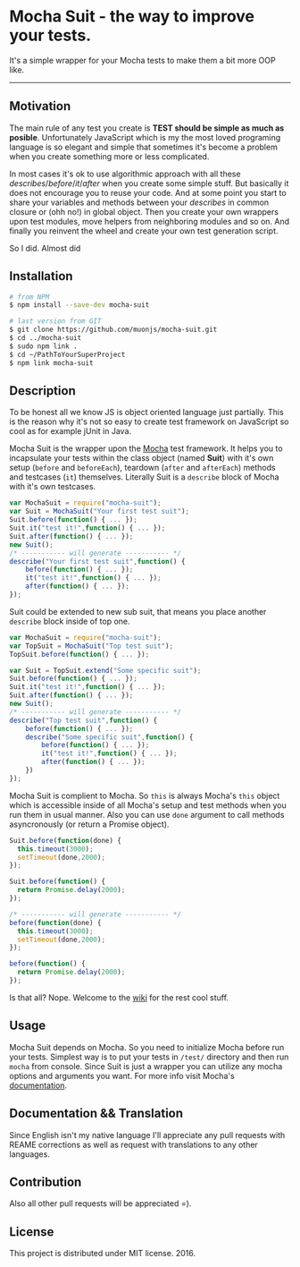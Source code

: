 # Mocha Suit - the way to improve your tests.

It's a simple wrapper for your Mocha tests to make them a bit more OOP like.

----

## Motivation ##

The main rule of any test you create is **TEST should be simple as much as posible**.
Unfortunately JavaScript which is my the most loved programing language is so elegant and simple that sometimes it's become a problem when you create something  more or less complicated.

In most cases it's ok to use algorithmic approach with all these *describes*/*before*/*it*/*after* when you create some simple stuff. But basically it does not encourage you to reuse your code. And at some point you start to share your variables and methods between your *describes* in common closure or (ohh no!) in global object. Then you create your own wrappers upon test modules, move  helpers from neighboring modules and so on. And finally you reinvent the wheel and create your own test generation script. 

So I did. Almost did

## Installation ##

```sh
# from NPM
$ npm install --save-dev mocha-suit

# last version from GIT
$ git clone https://github.com/muonjs/mocha-suit.git
$ cd ../mocha-suit
$ sudo npm link .
$ cd ~/PathToYourSuperProject
$ npm link mocha-suit
```

## Description ##

To be honest all we know JS is object oriented language just partially. This is the reason why it's not so easy to create test framework on JavaScript so cool as for example jUnit in Java.

Mocha Suit is the wrapper upon the [Mocha](http://mochajs.org/) test framework. It helps you to incapsulate your tests within the class object (named **Suit**) with it's own setup (`before` and `beforeEach`), teardown (`after` and `afterEach`) methods and testcases (`it`) themselves. Literally Suit is a `describe` block of Mocha with it's own testcases.

```js
var MochaSuit = require("mocha-suit");
var Suit = MochaSuit("Your first test suit");
Suit.before(function() { ... });
Suit.it("test it!",function() { ... });
Suit.after(function() { ... });
new Suit();
/* ----------- will generate ----------- */
describe("Your first test suit",function() {
    before(function() { ... });
    it("test it!",function() { ... });
    after(function() { ... });
});
```

Suit could be extended to new sub suit, that means you place another `describe` block inside of top one.

```js
var MochaSuit = require("mocha-suit");
var TopSuit = MochaSuit("Top test suit");
TopSuit.before(function() { ... });

var Suit = TopSuit.extend("Some specific suit");
Suit.before(function() { ... });
Suit.it("test it!",function() { ... });
Suit.after(function() { ... });
new Suit();
/* ----------- will generate ----------- */
describe("Top test suit",function() {
    before(function() { ... });
    describe("Some specific suit",function() {
        before(function() { ... });
        it("test it!",function() { ... });
        after(function() { ... });
    })
});
```
Mocha Suit is complient to Mocha. So `this` is always Mocha's `this` object which is accessible inside of all Mocha's setup and test methods when you run them in usual manner.  Also you can use `done` argument to call methods asyncronously (or return a Promise object).

```js
Suit.before(function(done) {
  this.timeout(3000);
  setTimeout(done,2000);
});

Suit.before(function() {
  return Promise.delay(2000);
});

/* ----------- will generate ----------- */
before(function(done) {
  this.timeout(3000);
  setTimeout(done,2000);
});

before(function() {
  return Promise.delay(2000);
});
```

Is that all? Nope. Welcome to the [wiki](https://github.com/muonjs/mocha-suit/wiki) for the rest cool stuff.

## Usage ##

Mocha Suit depends on Mocha. So you need to initialize Mocha before run your tests. Simplest way is to put your tests in `/test/` directory and then run `mocha` from console. Since Suit is just a wrapper you can utilize any mocha options and arguments you want. For more info visit Mocha's [documentation](https://github.com/mochajs/mocha/wiki).



## Documentation && Translation ##
Since English isn't my native language I'll appreciate any pull requests with REAME corrections as well as request with translations to any other languages.

## Contribution ##
Also all other pull requests will be appreciated =).

## License ##
This project is distributed under MIT license. 2016.
